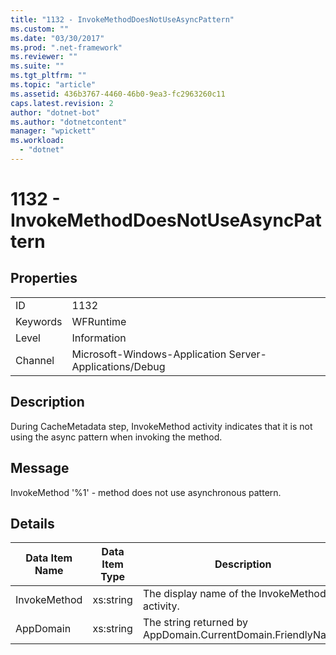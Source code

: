 ```yaml
---
title: "1132 - InvokeMethodDoesNotUseAsyncPattern"
ms.custom: ""
ms.date: "03/30/2017"
ms.prod: ".net-framework"
ms.reviewer: ""
ms.suite: ""
ms.tgt_pltfrm: ""
ms.topic: "article"
ms.assetid: 436b3767-4460-46b0-9ea3-fc2963260c11
caps.latest.revision: 2
author: "dotnet-bot"
ms.author: "dotnetcontent"
manager: "wpickett"
ms.workload: 
  - "dotnet"
---
```

# 1132 - InvokeMethodDoesNotUseAsyncPattern
## Properties  

|||  
|-|-|  
|ID|1132|  
|Keywords|WFRuntime|  
|Level|Information|  
|Channel|Microsoft-Windows-Application Server-Applications/Debug|  

## Description  
 During CacheMetadata step, InvokeMethod activity indicates that it is not using the async pattern when invoking the method.  

## Message  
 InvokeMethod '%1' - method does not use asynchronous pattern.  

## Details  


| Data Item Name | Data Item Type |                         Description                          |
|----------------|----------------|--------------------------------------------------------------|
|  InvokeMethod  |   xs:string    |        The display name of the InvokeMethod activity.        |
|   AppDomain    |   xs:string    | The string returned by AppDomain.CurrentDomain.FriendlyName. |

